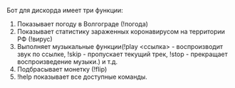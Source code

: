 Бот для дискорда имеет три функции:
1) Показывает погоду в Волгограде (!погода)
2) Показывает статистику зараженных коронавирусом на территории РФ (!вирус)
3) Выполняет музыкальные функции(!play <ссылка> - воспроизводит звук по ссылке, !skip - пропускает текущий трек, !stop - прекращает воспроизведение музыки.) и т.д.
4) Подбрасывает монетку (!flip)
5) !help показывает все доступные команды.